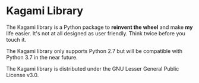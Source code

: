 # Kagami Library

The Kagami library is a Python package to **reinvent the wheel** and make **my** life easier. It's not at all designed as user friendly. Think twice before you touch it.

The Kagami library only supports Python 2.7 but will be compatible with Python 3.7 in the near future.

The Kagami library is distributed under the GNU Lesser General Public License v3.0.

